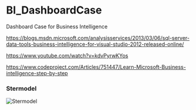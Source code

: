 # BI_DashboardCase
Dashboard Case for Business Intelligence

https://blogs.msdn.microsoft.com/analysisservices/2013/03/06/sql-server-data-tools-business-intelligence-for-visual-studio-2012-released-online/

https://www.youtube.com/watch?v=kdvPyrwKYos

https://www.codeproject.com/Articles/751447/Learn-Microsoft-Business-intelligence-step-by-step

### Stermodel
![Stermodel](https://scontent-bru2-1.xx.fbcdn.net/v/t34.0-12/15228022_10205858377217821_1224358504_n.png?oh=12d0e19a746b50d0bb556cf5b7784adf&oe=585376AC)
